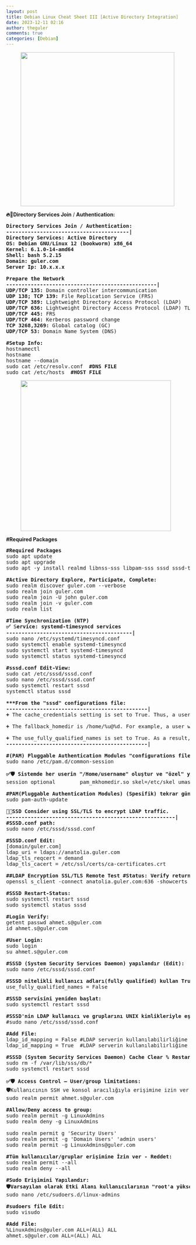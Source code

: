 ```yaml
---
layout: post
title: Debian Linux Cheat Sheet III [Active Directory Integration]
date: 2023-12-11 02:16
author: theguler
comments: true
categories: [Debian]
---
```

<!-- wp:image {"lightbox":{"enabled":true},"id":9880,"width":"421px","height":"auto","sizeSlug":"large","linkDestination":"none"} -->
<figure class="wp-block-image size-large is-resized"><img src="https://theguler.wordpress.com/wp-content/uploads/2023/11/debian_dragon-1.jpg?w=1024" alt="" class="wp-image-9880" style="width:421px;height:auto" /></figure>
<!-- /wp:image -->

<!-- wp:paragraph -->
<p><strong>🔥🔑Directory Services <strong>Join</strong></strong> / <strong>Authentication:</strong></p>
<!-- /wp:paragraph -->

<!-- wp:preformatted -->
<pre class="wp-block-preformatted"><strong>Directory Services Join / Authentication:<br>----------------------------------------|</strong><br><strong>Directory Services: Active Directory<br>OS: Debian GNU/Linux 12 (bookworm) x86_64<br>Kernel: 6.1.0-14-amd64<br>Shell: bash 5.2.15<br>Domain: guler.com<br>Server Ip: 10.x.x.x</strong><br><br><strong>Prepare the Network<br>-------------------------------------------------|</strong><br><strong>UDP/TCP 135:</strong> Domain controller intercommunication<br><strong>UDP 138; TCP 139:</strong> File Replication Service (FRS)<br><strong>UDP/TCP 389:</strong> Lightweight Directory Access Protocol (LDAP)<br><strong>UDP/TCP 636: </strong>Lightweight Directory Access Protocol (LDAP) TLS/SSL <br><strong>UDP/TCP 445:</strong> FRS<br><strong>UDP/TCP 464:</strong> Kerberos password change<br><strong>TCP 3268,3269:</strong> Global catalog (GC)<br><strong>UDP/TCP 53:</strong> Domain Name System (DNS)<br><br><strong>#Setup Info:</strong><br>hostnamectl<br>hostname<br>hostname --domain<br>sudo cat /etc/resolv.conf  <strong>#DNS FILE</strong><br>sudo cat /etc/hosts  <strong>#HOST FILE</strong></pre>
<!-- /wp:preformatted -->

<!-- wp:image {"lightbox":{"enabled":true},"id":10143,"width":"412px","height":"auto","sizeSlug":"large","linkDestination":"none"} -->
<figure class="wp-block-image size-large is-resized"><img src="https://theguler.wordpress.com/wp-content/uploads/2023/12/join_debian.png?w=645" alt="" class="wp-image-10143" style="width:412px;height:auto" /></figure>
<!-- /wp:image -->

<!-- wp:paragraph -->
<p><strong>#Required Packages</strong></p>
<!-- /wp:paragraph -->

<!-- wp:preformatted -->
<pre class="wp-block-preformatted"><strong>#Required Packages</strong><br>sudo apt update<br>sudo apt upgrade<br>sudo apt -y install realmd libnss-sss libpam-sss sssd sssd-tools adcli samba-common-bin oddjob oddjob-mkhomedir packagekit<br><br><strong>#Active Directory Explore, Participate, Complete:</strong><br>sudo realm discover guler.com --verbose<br>sudo realm join guler.com<br>sudo realm join -U john guler.com<br>sudo realm join -v guler.com<br>sudo realm list<br><br><strong>#Time Synchronization (NTP)</strong><br><strong>✅</strong> S<strong>ervice: systemd-timesyncd services</strong><br><strong>-----------------------------------------|</strong><br>sudo nano /etc/systemd/timesyncd.conf<br>sudo systemctl enable systemd-timesyncd<br>sudo systemctl start systemd-timesyncd<br>sudo systemctl status systemd-timesyncd<br><br><strong>#sssd.conf Edit-View:</strong><br>sudo cat /etc/sssd/sssd.conf<br>sudo nano /etc/sssd/sssd.conf<br>sudo systemctl restart sssd<br>systemctl status sssd<br><br><strong>***From the "sssd" configurations file:<br>----------------------------------------------|</strong><br><strong>+</strong> The cache_credentials setting is set to True. Thus, a user can still log in even if the Active Directory is unavailable.<br><br><strong>+</strong> The fallback_homedir is /home/%u@%d. For example, a user will have a home directory of /home/user@domain.<br><br><strong>+</strong> The use_fully_qualified_names is set to True. As a result, users must log in using the format user@domain.<br><strong>----------------------------------------------|</strong><br><br><strong>#(PAM) <strong>Pluggable Authentication Modules "configurations file</strong></strong>" <strong>düzenle:</strong><br>sudo nano /etc/pam.d/common-session<br><br><strong>✅🛡️ Sistemde her userin "/Home/username" oluştur ve "özel" yetkilerini ver.</strong><br>session optional        pam_mkhomedir.so skel=/etc/skel umask=0077<br><br><strong>#PAM(Pluggable Authentication Modules) (Spesifik) tekrar güncelle:</strong><br>sudo pam-auth-update<br><br><strong>📝🔑SSD Consider using SSL/TLS to encrypt LDAP traffic. <br>-------------------------------------------------------|</strong><br><strong>#SSSD.conf path:</strong><br>sudo nano /etc/sssd/sssd.conf<br><br><strong>#SSSD.conf Edit:<br></strong>[domain/guler.com]<br>ldap_uri = ldaps://anatolia.guler.com<br>ldap_tls_reqcert = demand<br>ldap_tls_cacert = /etc/ssl/certs/ca-certificates.crt<br><br><strong>##LDAP Encryption SSL/TLS Remote Test #Status: Verify return code: 0 (ok)</strong><br>openssl s_client -connect anatolia.guler.com:636 -showcerts<br><br><strong>#SSSD Restart-Status:</strong><br>sudo systemctl restart sssd<br>sudo systemctl status sssd<br><br><strong>#Login Verify:</strong><br>getent passwd ahmet.s@guler.com<br>id ahmet.s@guler.com<br><br><strong>#User Login:</strong><br>sudo login<br>su ahmet.s@guler.com<br><br><strong>#SSSD (System Security Services Daemon) yapılandır <strong>(Edit)</strong>:</strong><br>sudo nano /etc/sssd/sssd.conf<br><br><strong>#SSSD nitelikli kullanıcı adları(fully qualified) kullan True - False:</strong><br>use_fully_qualified_names = False<br><br><strong>#SSSD servisini yeniden başlat:</strong><br>sudo systemctl restart sssd<br><br><strong>#SSSD'nin LDAP kullanıcı ve gruplarını UNIX kimlikleriyle eşleştir:</strong><br>#sudo nano /etc/sssd/sssd.conf<br><br><strong>#Add File:</strong><br>ldap_id_mapping = False #LDAP serverin kullanılabilirliğine bağımlı olma<br>ldap_id_mapping = True  #LDAP serverin kullanılabilirliğine bağımlı ol<br><br><strong>#SSSD (System Security Services Daemon) Cache Clear % Restart</strong><br>sudo rm -f /var/lib/sss/db/*<br>sudo systemctl restart sssd<br><br><strong><strong>✅</strong>🛡️ Access Control – User/group limitations:</strong><br><strong><strong>🛡️</strong></strong>Kullanıcının SSH ve konsol aracılığıyla erişimine izin ver:<br>sudo realm permit ahmet.s@guler.com<br><br><strong>#Allow/Deny access to group:</strong><br>sudo realm permit -g LinuxAdmins<br>sudo realm deny -g LinuxAdmins<br><br>sudo realm permit g 'Security Users'<br>sudo realm permit -g 'Domain Users' 'admin users'<br>sudo realm permit -g LinuxAdmins@guler.com<br><br><strong>#Tüm kullanıcılar/gruplar erişimine İzin ver - Reddet:</strong><br>sudo realm permit --all<br>sudo realm deny --all<br><br><strong>#Sudo Erişimini Yapılandır:</strong><br><strong><strong>🛡️</strong>Varsayılan olarak Etki Alanı kullanıcılarının "root'a yükselme izni" yoktur.</strong><br>sudo nano /etc/sudoers.d/linux-admins<br><br><strong>#sudoers file Edit:</strong><br>sudo visudo<br><br><strong>#Add File:</strong><br>%LinuxAdmins@guler.com ALL=(ALL) ALL<br>ahmet.s@guler.com ALL=(ALL) ALL</pre>
<!-- /wp:preformatted -->
